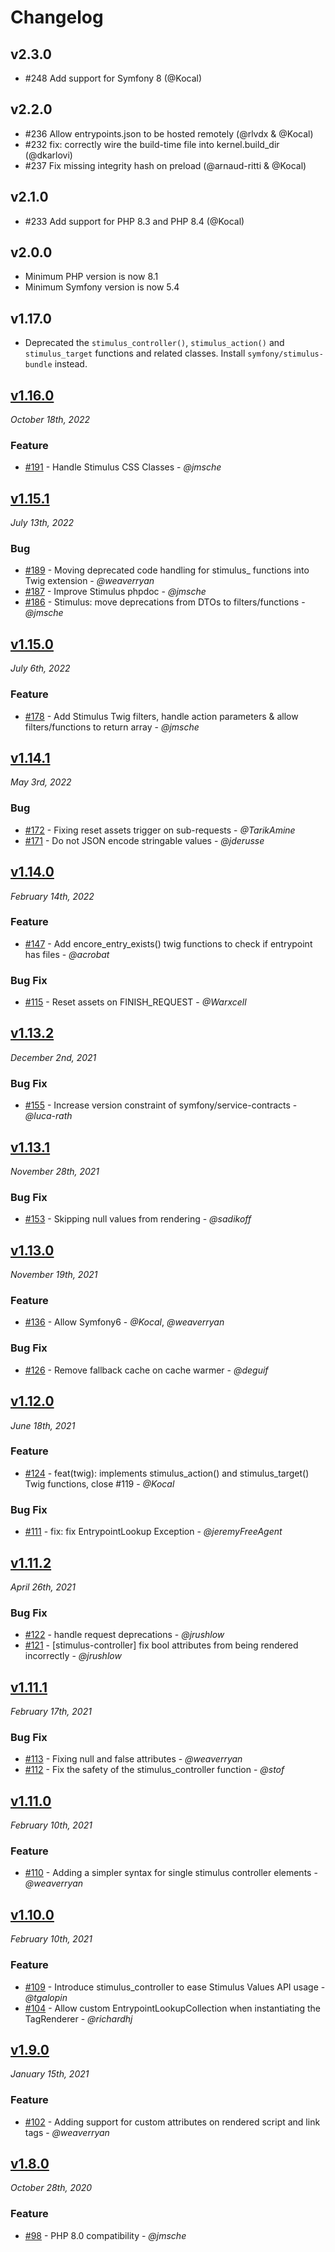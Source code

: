 # Changelog

## v2.3.0

- #248 Add support for Symfony 8 (@Kocal)

## v2.2.0

- #236 Allow entrypoints.json to be hosted remotely (@rlvdx & @Kocal)
- #232 fix: correctly wire the build-time file into kernel.build_dir (@dkarlovi)
- #237 Fix missing integrity hash on preload (@arnaud-ritti & @Kocal)

## v2.1.0

- #233 Add support for PHP 8.3 and PHP 8.4 (@Kocal)

## v2.0.0

- Minimum PHP version is now 8.1
- Minimum Symfony version is now 5.4

## v1.17.0

- Deprecated the `stimulus_controller()`, `stimulus_action()` and `stimulus_target`
  functions and related classes. Install `symfony/stimulus-bundle` instead.

## [v1.16.0](https://github.com/symfony/webpack-encore-bundle/releases/tag/v1.16.0)

*October 18th, 2022*

### Feature

- [#191](https://github.com/symfony/webpack-encore-bundle/pull/191) - Handle Stimulus CSS Classes - *@jmsche*

## [v1.15.1](https://github.com/symfony/webpack-encore-bundle/releases/tag/v1.15.1)

*July 13th, 2022*

### Bug

- [#189](https://github.com/symfony/webpack-encore-bundle/pull/189) - Moving deprecated code handling for stimulus_ functions into Twig extension - *@weaverryan*
- [#187](https://github.com/symfony/webpack-encore-bundle/pull/187) - Improve Stimulus phpdoc - *@jmsche*
- [#186](https://github.com/symfony/webpack-encore-bundle/pull/186) - Stimulus: move deprecations from DTOs to filters/functions - *@jmsche*

## [v1.15.0](https://github.com/symfony/webpack-encore-bundle/releases/tag/v1.15.0)

*July 6th, 2022*

### Feature

- [#178](https://github.com/symfony/webpack-encore-bundle/pull/178) - Add Stimulus Twig filters, handle action parameters & allow filters/functions to return array - *@jmsche*

## [v1.14.1](https://github.com/symfony/webpack-encore-bundle/releases/tag/v1.14.1)

*May 3rd, 2022*

### Bug

- [#172](https://github.com/symfony/webpack-encore-bundle/pull/172) - Fixing reset assets trigger on sub-requests - *@TarikAmine*
- [#171](https://github.com/symfony/webpack-encore-bundle/pull/171) - Do not JSON encode stringable values - *@jderusse*

## [v1.14.0](https://github.com/symfony/webpack-encore-bundle/releases/tag/v1.14.0)

*February 14th, 2022*

### Feature

- [#147](https://github.com/symfony/webpack-encore-bundle/pull/147) - Add encore_entry_exists() twig functions to check if entrypoint has files - *@acrobat*

### Bug Fix

- [#115](https://github.com/symfony/webpack-encore-bundle/pull/115) - Reset assets on FINISH_REQUEST - *@Warxcell*

## [v1.13.2](https://github.com/symfony/webpack-encore-bundle/releases/tag/v1.13.2)

*December 2nd, 2021*

### Bug Fix

- [#155](https://github.com/symfony/webpack-encore-bundle/pull/155) - Increase version constraint of symfony/service-contracts - *@luca-rath*

## [v1.13.1](https://github.com/symfony/webpack-encore-bundle/releases/tag/v1.13.1)

*November 28th, 2021*

### Bug Fix

- [#153](https://github.com/symfony/webpack-encore-bundle/pull/153) - Skipping null values from rendering - *@sadikoff*

## [v1.13.0](https://github.com/symfony/webpack-encore-bundle/releases/tag/v1.13.0)

*November 19th, 2021*

### Feature

- [#136](https://github.com/symfony/webpack-encore-bundle/pull/136) - Allow Symfony6 - *@Kocal*, *@weaverryan*

### Bug Fix

- [#126](https://github.com/symfony/webpack-encore-bundle/pull/126) - Remove fallback cache on cache warmer - *@deguif*

## [v1.12.0](https://github.com/symfony/maker-bundle/releases/tag/v1.12.0)

*June 18th, 2021*

### Feature

- [#124](https://github.com/symfony/webpack-encore-bundle/pull/124) - feat(twig): implements stimulus_action() and stimulus_target() Twig functions, close #119 - *@Kocal*

### Bug Fix

- [#111](https://github.com/symfony/webpack-encore-bundle/pull/111) - fix: fix EntrypointLookup Exception - *@jeremyFreeAgent*

## [v1.11.2](https://github.com/symfony/webpack-encore-bundle/releases/tag/v1.11.2)

*April 26th, 2021*

### Bug Fix

- [#122](https://github.com/symfony/webpack-encore-bundle/pull/122) - handle request deprecations - *@jrushlow*
- [#121](https://github.com/symfony/webpack-encore-bundle/pull/121) - [stimulus-controller] fix bool attributes from being rendered incorrectly - *@jrushlow*

## [v1.11.1](https://github.com/symfony/webpack-encore-bundle/releases/tag/v1.11.1)

*February 17th, 2021*

### Bug Fix

- [#113](https://github.com/symfony/webpack-encore-bundle/pull/113) - Fixing null and false attributes  - *@weaverryan*
- [#112](https://github.com/symfony/webpack-encore-bundle/pull/112) - Fix the safety of the stimulus_controller function - *@stof*

## [v1.11.0](https://github.com/symfony/webpack-encore-bundle/releases/tag/v1.11.0)

*February 10th, 2021*

### Feature

- [#110](https://github.com/symfony/webpack-encore-bundle/pull/110) - Adding a simpler syntax for single stimulus controller elements - *@weaverryan*

## [v1.10.0](https://github.com/symfony/webpack-encore-bundle/releases/tag/v1.10.0)

*February 10th, 2021*

### Feature

- [#109](https://github.com/symfony/webpack-encore-bundle/pull/109) - Introduce stimulus_controller to ease Stimulus Values API usage - *@tgalopin*
- [#104](https://github.com/symfony/webpack-encore-bundle/pull/104) - Allow custom EntrypointLookupCollection when instantiating the TagRenderer - *@richardhj*

## [v1.9.0](https://github.com/symfony/webpack-encore-bundle/releases/tag/v1.9.0)

*January 15th, 2021*

### Feature

- [#102](https://github.com/symfony/webpack-encore-bundle/pull/102) - Adding support for custom attributes on rendered script and link tags - *@weaverryan*

## [v1.8.0](https://github.com/symfony/webpack-encore-bundle/releases/tag/v1.8.0)

*October 28th, 2020*

### Feature

- [#98](https://github.com/symfony/webpack-encore-bundle/pull/98) - PHP 8.0 compatibility - *@jmsche*

